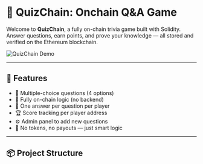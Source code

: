 # 🧠 QuizChain: Onchain Q&A Game     
     
Welcome to **QuizChain**, a fully on-chain trivia game built with Solidity.       
Answer questions, earn points, and prove your knowledge — all stored and verified on the Ethereum blockchain.     
    
![QuizChain Demo](https://media.giphy.com/media/v1.Y2lkPTc5MGI3NjExNjhkNThlYjBkYTRkY2E2ZjRjNzVjMjVjYjc1NzI3ZTY3ZmE1MTkxNCZjdD1n/3o6Zt481isNVuQI1l6/giphy.gif)    
      
---  
  
## 🚀 Features

- 🧩 Multiple-choice questions (4 options)  
- 🔐 Fully on-chain logic (no backend)  
- 🧠 One answer per question per player
- 🏆 Score tracking per player address   
- ⚙️ Admin panel to add new questions 
- 🤖 No tokens, no payouts — just smart logic
 
---

## 📦 Project Structure


